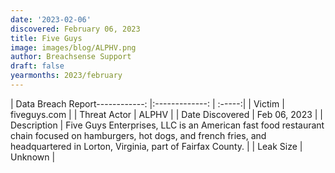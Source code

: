 ```yaml
---
date: '2023-02-06'
discovered: February 06, 2023
title: Five Guys
image: images/blog/ALPHV.png
author: Breachsense Support
draft: false
yearmonths: 2023/february
---
```


| Data Breach Report------------:     |:-------------:    | :-----:|
| Victim      | fiveguys.com      | 
| Threat Actor      | ALPHV      | 
| Date Discovered      | Feb 06, 2023      | 
| Description      | Five Guys Enterprises, LLC is an American fast food restaurant chain focused on hamburgers, hot dogs, and french fries, and headquartered in Lorton, Virginia, part of Fairfax County.      | 
| Leak Size      | Unknown      | 

